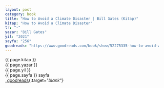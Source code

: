 ```yaml
---
layout: post
category: book
title: "How to Avoid a Climate Disaster | Bill Gates (Kitap)"
kitap: "How to Avoid a Climate Disaster"
tr: "-"
yazar: "Bill Gates"
yil: "2021"
sayfa: "256"
goodreads: "https://www.goodreads.com/book/show/52275335-how-to-avoid-a-climate-disaster"
---
```




{{ page.kitap }}  
{{ page.yazar }}  
{{ page.yil }}  
{{ page.sayfa }} sayfa  
<span class="link1">_[goodreads](){:target="_blank"}_</span>
